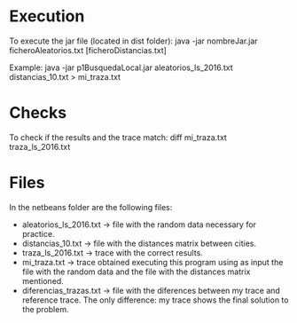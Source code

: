 # Execution #

To execute the jar file (located in dist folder):
		java -jar nombreJar.jar ficheroAleatorios.txt [ficheroDistancias.txt]

Example:
		java -jar p1BusquedaLocal.jar aleatorios_ls_2016.txt distancias_10.txt > mi_traza.txt

# Checks #

To check if the results and the trace match:
		diff mi_traza.txt traza_ls_2016.txt

# Files #

In the netbeans folder are the following files:

- aleatorios_ls_2016.txt -> file with the random data necessary for practice.
- distancias_10.txt -> file with the distances matrix between cities.
- traza_ls_2016.txt -> trace with the correct results.
- mi_traza.txt -> trace obtained executing this program using as input the file with the random data and the file with the distances matrix mentioned.
- diferencias_trazas.txt -> file with the diferences between my trace and reference trace. The only difference: my trace shows the final solution to the problem.
